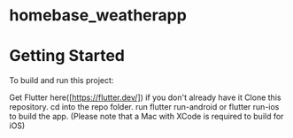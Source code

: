 # homebase_weatherapp



# Getting Started
To build and run this project:

Get Flutter here([https://flutter.dev/]) if you don't already have it
Clone this repository.
cd into the repo folder.
run flutter run-android or flutter run-ios to build the app.
(Please note that a Mac with XCode is required to build for iOS)